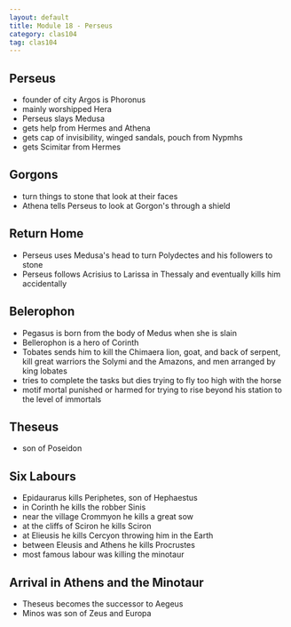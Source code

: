```yaml
---
layout: default
title: Module 18 - Perseus
category: clas104
tag: clas104
---
```


## Perseus
- founder of city Argos is Phoronus
- mainly worshipped Hera
- Perseus slays Medusa
- gets help from Hermes and Athena
- gets cap of invisibility, winged sandals, pouch from Nypmhs
- gets Scimitar from Hermes

## Gorgons
- turn things to stone that look at their faces
- Athena tells Perseus to look at Gorgon's through a shield

## Return Home
- Perseus uses Medusa's head to turn Polydectes and his followers to stone
- Perseus follows Acrisius to Larissa in Thessaly and eventually kills him accidentally

## Belerophon
- Pegasus is born from the body of Medus when she is slain
- Bellerophon is a hero of Corinth
- Tobates sends him to kill the Chimaera lion, goat, and back of serpent, kill great warriors the Solymi and the Amazons, and men arranged by king Iobates
- tries to complete the tasks but dies trying to fly too high with the horse
- motif mortal punished or harmed for trying to rise beyond his station to the level of immortals

## Theseus
- son of Poseidon

## Six Labours
- Epidaurarus kills Periphetes, son of Hephaestus
- in Corinth he kills the robber Sinis
- near the village Crommyon he kills a great sow
- at the cliffs of Sciron he kills Sciron
- at Elieusis he kills Cercyon throwing him in the Earth
- between Eleusis and Athens he kills Procrustes
- most famous labour was killing the minotaur

## Arrival in Athens and the Minotaur
- Theseus becomes the successor to Aegeus
- Minos was son of Zeus and Europa

